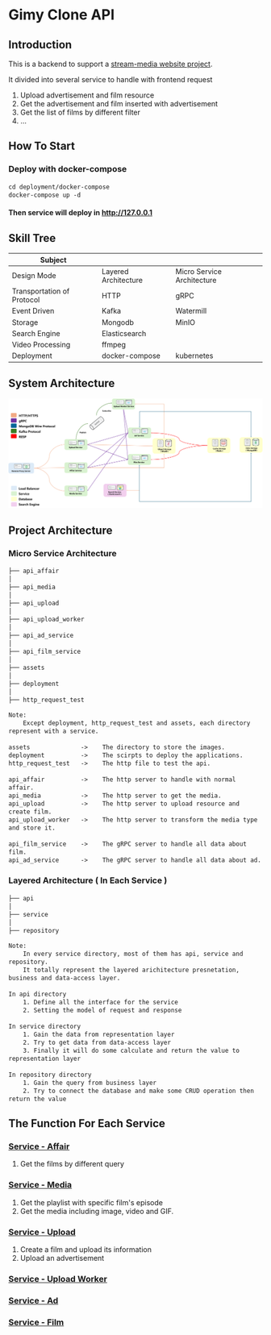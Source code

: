 # Gimy Clone API
## Introduction
This is a backend to support a [stream-media website project](https://github.com/weiawesome/gimy_clone_website).

It divided into several service to handle with frontend request

1. Upload advertisement and film resource
2. Get the advertisement and film inserted with advertisement
3. Get the list of films by different filter
4. ...

## How To Start
### Deploy with docker-compose 
```shell
cd deployment/docker-compose
docker-compose up -d
```
#### Then service will deploy in http://127.0.0.1
## Skill Tree
| Subject                    |                      |                            |
|----------------------------|----------------------|----------------------------|
| Design Mode                | Layered Architecture | Micro Service Architecture |
| Transportation of Protocol | HTTP                 | gRPC                       |
| Event Driven               | Kafka                | Watermill                  |
| Storage                    | Mongodb              | MinIO                      |
| Search Engine              | Elasticsearch        |                            |
| Video Processing           | ffmpeg               |                            |
| Deployment                 | docker-compose       | kubernetes                 |

## System Architecture
![system_architecture.png](assets/system_architecture.png)
## Project Architecture
### Micro Service Architecture
```
├── api_affair
│
├── api_media
│
├── api_upload
│
├── api_upload_worker
│
├── api_ad_service
│
├── api_film_service
│
├── assets
│
├── deployment
│
├── http_request_test
```
```
Note:
    Except deployment, http_request_test and assets, each directory represent with a service.

assets              ->    The directory to store the images.    
deployment          ->    The scirpts to deploy the applications.
http_request_test   ->    The http file to test the api.
    
api_affair          ->    The http server to handle with normal affair.
api_media           ->    The http server to get the media.
api_upload          ->    The http server to upload resource and create film.
api_upload_worker   ->    The http server to transform the media type and store it.

api_film_service    ->    The gRPC server to handle all data about film.
api_ad_service      ->    The gRPC server to handle all data about ad.
```
### Layered Architecture ( In Each Service )
```
├── api
│
├── service
│
├── repository
```
```
Note:
    In every service directory, most of them has api, service and repository.
    It totally represent the layered arichitecture presnetation, business and data-access layer.
    
In api directory
    1. Define all the interface for the service 
    2. Setting the model of request and response

In service directory
    1. Gain the data from representation layer
    2. Try to get data from data-access layer
    3. Finally it will do some calculate and return the value to representation layer 

In repository directory
    1. Gain the query from business layer
    2. Try to connect the database and make some CRUD operation then return the value  
```
## The Function For Each Service 
### [Service - Affair](./api_affair)
1. Get the films by different query
### [Service - Media](./api_media)
1. Get the playlist with specific film's episode
2. Get the media including image, video and GIF.
### [Service - Upload](./api_upload)
1. Create a film and upload its information
2. Upload an advertisement
### [Service - Upload Worker](./api_upload_worker)
### [Service - Ad](./api_ad_service)
### [Service - Film](./api_film_service)